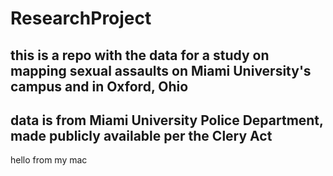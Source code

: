 # ResearchProject
## this is a repo with the data for a study on mapping sexual assaults on Miami University's campus and in Oxford, Ohio
## data is from Miami University Police Department, made publicly available per the Clery Act
hello from my mac
